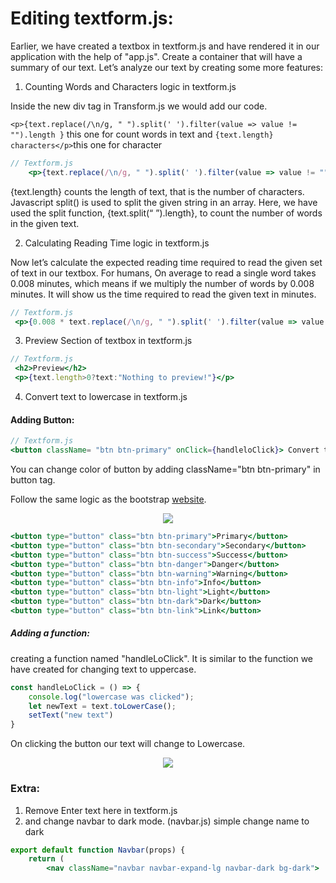 # Editing textform.js:
Earlier, we have created a textbox in textform.js and have rendered it in our application with the help of "app.js". Create a container that will have a summary of our text. Let’s analyze our text by creating some more features:
1. Counting Words and Characters logic in textform.js
   
 Inside the new div tag in Transform.js we would add our code.


```<p>{text.replace(/\n/g, " ").split(' ').filter(value => value != "").length }``` this one for count words in text
and ```{text.length} characters</p>```this one for character
```jsx
// Textform.js
    <p>{text.replace(/\n/g, " ").split(' ').filter(value => value != "").length } words and {text.length} characters</p>
```
{text.length} counts the length of text, that is the number of characters. Javascript split() is used to split the given string in an array. Here, we have used the split function, {text.split(“ ”).length}, to count the number of words in the given text.

2. Calculating Reading Time logic in textform.js

Now let’s calculate the expected reading time required to read the given set of text in our textbox. For humans, On average to read a single word takes 0.008 minutes, which means if we multiply the number of words by 0.008 minutes. It will show us the time required to read the given text in minutes.

```jsx
// Textform.js
 <p>{0.008 * text.replace(/\n/g, " ").split(' ').filter(value => value != "").length } Minutes is your Average Read Speed</p>
```

3. Preview Section of textbox in textform.js

```jsx
// Textform.js
 <h2>Preview</h2>
 <p>{text.length>0?text:"Nothing to preview!"}</p>
```

4. Convert text to lowercase in textform.js

#### Adding Button:
```jsx
// Textform.js
<button className= "btn btn-primary" onClick={handleloClick}> Convert to Lowercase</button>
```
You can change color of button by adding className="btn btn-primary" in button tag.


Follow the same logic as the bootstrap [website](https://getbootstrap.com/docs/4.0/components/buttons/).
<p align="center">
        <img src="https://github.com/Subham-Maity/react-js-bootcamp/blob/master/07.Adding%20UpperCase%20and%20LowerCase%20Function%20(TextUtil%20Project)/image(ignore)/1.png?raw=true"/>
        </p>

```jsx
<button type="button" class="btn btn-primary">Primary</button>
<button type="button" class="btn btn-secondary">Secondary</button>
<button type="button" class="btn btn-success">Success</button>
<button type="button" class="btn btn-danger">Danger</button>
<button type="button" class="btn btn-warning">Warning</button>
<button type="button" class="btn btn-info">Info</button>
<button type="button" class="btn btn-light">Light</button>
<button type="button" class="btn btn-dark">Dark</button>
<button type="button" class="btn btn-link">Link</button>
```

##### Adding a function:

creating a function named "handleLoClick". It is similar to the function we have created for changing text to uppercase.
```jsx
const handleLoClick = () => {
    console.log("lowercase was clicked");
    let newText = text.toLowerCase();
    setText("new text")
}
```
On clicking the button our text will change to Lowercase.

<p align="center">
        <img src="https://github.com/Subham-Maity/react-js-bootcamp/blob/master/07.Adding%20UpperCase%20and%20LowerCase%20Function%20(TextUtil%20Project)/image(ignore)/2.png?raw=true"/>
        </p>


### Extra:
1. Remove Enter text here in textform.js
2. and change navbar to dark mode. (navbar.js)
simple change name to dark 
```jsx
export default function Navbar(props) {
    return (
        <nav className="navbar navbar-expand-lg navbar-dark bg-dark">
```